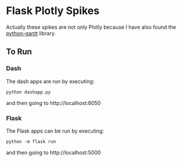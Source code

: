 # Flask Plotly Spikes

Actually these spikes are not only Plotly because I have also found the
[python-gantt](http://xael.org/pages/python-gantt-en.html) library.

## To Run
### Dash
The dash apps are run by executing:

```
python dashapp.py
```

and then going to http://localhost:8050

### Flask
The Flask apps can be run by executing:

```
python -m flask run
````

and then going to http://localhost:5000
